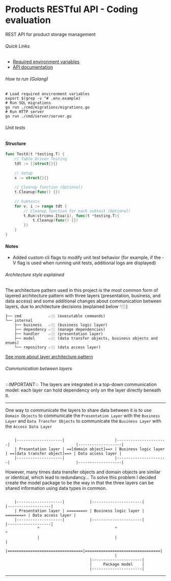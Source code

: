 # Products RESTful API - Coding evaluation

REST API for product storage management
###### Quick Links
- [Required environment variables](.env.example)
- [API documentation](https://documenter.getpostman.com/view/12474312/VUxLvTJR)

###### How to run (Golang)
```shell
# Load required environment variables
export $(grep -v ^# .env.example)
# Run SQL migrations
go run ./cmd/migrations/migrations.go
# Run HTTP server
go run ./cmd/server/server.go
```

###### Unit tests
#### Structure
```go
func TestX(t *testing.T) {
	// Table Driven Testing 
	tdt := []struct{}{}
	
	// Setup
	x := struct{}{}
	
	// Cleanup function (Optional)
	t.Cleanup(func() {})
	
	// Subtests 
	for v, i := range tdt {
		// Cleanup function for each subtest (Optional)
		t.Run(strconv.Itoa(i), func(t *testing.T){
			t.Cleanup(func() {})
		})
	}
}
```
#### Notes
- Added custom cli flags to modify unit test behavior (for example, if the -V flag is used when running unit tests, additional logs are displayed)
###### Architecture style explained
The architecture pattern used in this project is the most common form of layered architecture pattern 
with three layers (presentation, business, and data access) and some additional changes about
communication between layers, due to architecture decisions (explained below 👇🏼)

```
├── cmd            👉🏼 (executable commands)
└── internal
    ├── business   👉🏼 (business logic layer)
    ├── dependency 👉🏼 (manage dependencies)
    ├── handler    👉🏼 (presentation layer)
    ├── model      👉🏼 (data transfer objects, business objects and enums)
    └── repository 👉🏼 (data access layer)
```

[See more about layer architecture pattern](https://github.com/yael-castro/layered-architecture)

###### Communication between layers
💥IMPORTANT💥 The layers are integrated in a top-down communication model: each layer can hold dependency only on the layer directly beneath it.
<hr>

One way to communicate the layers to share data between it is to use `Domain Objects` to communicate the `Presentation Layer`
with the `Business Layer` and `Data Transfer Objects` to communicate the `Business Layer` with the `Access Data Layer`

```
     
    |--------------------|                      |----------------------|                             |-------------------|
    | Presentation layer | ==[domain object]==> | Business logic layer | ==[data transfer object]==> | Data access layer |
    |--------------------|                      |----------------------|                             |-------------------|

```

However, many times data transfer objects and domain objects are similar or identical, which lead to redundancy...
To solve this problem I decided create the model package to be the way in that the three layers can be shared information
using data types in common.

```
     
    |--------------------|           |----------------------|           |-------------------|
    | Presentation layer | ========> | Business logic layer | ========> | Data access layer |
    |--------------------|           |----------------------|           |-------------------|
              ^                                 ^                                 ^
              |                                 |                                 |
              |=================================|=================================|
                                                |
                                     |----------------------|
                                     |     Package model    |
                                     |----------------------|
```
<hr>
